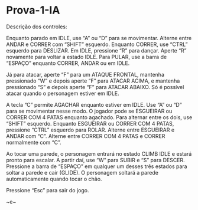 # Prova-1-IA


Descrição dos controles:

Enquanto parado em IDLE, use “A” ou “D” para se movimentar. Alterne entre ANDAR e CORRER com “SHIFT” esquerdo. 
Enquanto CORRER, use “CTRL” esquerdo para DESLIZAR.
Em IDLE, pressione “R” para dançar. Aperte “R” novamente para voltar a estado IDLE.
Para PULAR, use a barra de “ESPAÇO” enquanto CORRER, ANDAR ou em IDLE.

Já para atacar, aperte “F” para um ATAQUE FRONTAL, mantenha pressionado “W” e depois aperte “F” para ATACAR ACIMA, e mantenha pressionado “S” e depois aperte “F” para ATACAR ABAIXO. Só é possível atacar quando o personagem estiver em IDLE.

A tecla “C” permite AGACHAR enquanto estiver em IDLE. Use “A” ou “D” para se movimentar nesse modo. O jogador pode se ESGUEIRAR ou CORRER COM 4 PATAS enquanto agachado. Para alternar entre os dois, use “SHIFT” esquerdo.
Enquanto ESGUEIRAR ou CORRER COM 4 PATAS, pressione “CTRL” esquerdo para ROLAR.
Alterne entre ESGUEIRAR e ANDAR com “C”.
Alterne entre CORRER COM 4 PATAS e CORRER normalmente com “C”.

Ao tocar uma parede, o personagem entrará no estado CLIMB IDLE e estará pronto para escalar. A partir daí, use “W” para SUBIR e “S” para DESCER. Pressione a barra de “ESPAÇO” em qualquer um desses três estados para soltar a parede e cair (GLIDE). O personagem soltará a parede automaticamente quando tocar o chão.

Pressione “Esc” para sair do jogo.

~e~
